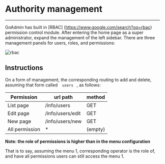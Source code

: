 # Authority management
---

GoAdmin has built in [RBAC] (https://www.google.com/search?oq=rbac) permission control module. After entering the home page as a super administrator, expand the management of the left sidebar. There are three management panels for users, roles, and permissions:

![rbac](http://quick.go-admin.cn/docs/rbac.png)


## Instructions

On a form of management, the corresponding routing to add and delete, assuming that form called ` ` ` users ` ` `, as follows:

|  Permission   | url path  | method  | 
|  ----  | ----  | ----  |
| List page | /info/users | GET |
| Edit page | /info/users/edit | GET |
| New page | /info/users/new | GET |
| All permission | * | (empty)

**Note: the role of permissions is higher than in the menu configuration**

That is to say, assuming the menu 1, corresponding operator is the role of, and have all permissions users can still access the menu 1.